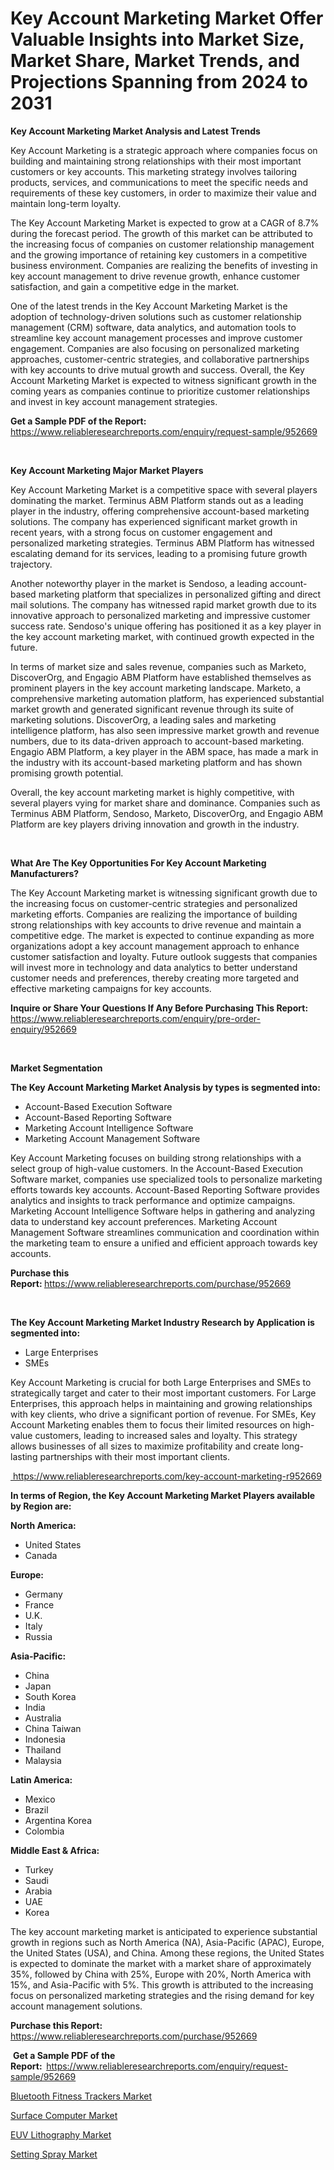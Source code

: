 <p><h1>Key Account Marketing Market Offer Valuable Insights into Market Size, Market Share, Market Trends, and Projections Spanning from 2024 to 2031</h1></p><p><strong>Key Account Marketing Market Analysis and Latest Trends</strong></p>
<p><p>Key Account Marketing is a strategic approach where companies focus on building and maintaining strong relationships with their most important customers or key accounts. This marketing strategy involves tailoring products, services, and communications to meet the specific needs and requirements of these key customers, in order to maximize their value and maintain long-term loyalty.</p><p>The Key Account Marketing Market is expected to grow at a CAGR of 8.7% during the forecast period. The growth of this market can be attributed to the increasing focus of companies on customer relationship management and the growing importance of retaining key customers in a competitive business environment. Companies are realizing the benefits of investing in key account management to drive revenue growth, enhance customer satisfaction, and gain a competitive edge in the market.</p><p>One of the latest trends in the Key Account Marketing Market is the adoption of technology-driven solutions such as customer relationship management (CRM) software, data analytics, and automation tools to streamline key account management processes and improve customer engagement. Companies are also focusing on personalized marketing approaches, customer-centric strategies, and collaborative partnerships with key accounts to drive mutual growth and success. Overall, the Key Account Marketing Market is expected to witness significant growth in the coming years as companies continue to prioritize customer relationships and invest in key account management strategies.</p></p>
<p><strong>Get a Sample PDF of the Report:&nbsp;</strong> <a href="https://www.reliableresearchreports.com/enquiry/request-sample/952669">https://www.reliableresearchreports.com/enquiry/request-sample/952669</a></p>
<p>&nbsp;</p>
<p><strong>Key Account Marketing Major Market Players</strong></p>
<p><p>Key Account Marketing Market is a competitive space with several players dominating the market. Terminus ABM Platform stands out as a leading player in the industry, offering comprehensive account-based marketing solutions. The company has experienced significant market growth in recent years, with a strong focus on customer engagement and personalized marketing strategies. Terminus ABM Platform has witnessed escalating demand for its services, leading to a promising future growth trajectory.</p><p>Another noteworthy player in the market is Sendoso, a leading account-based marketing platform that specializes in personalized gifting and direct mail solutions. The company has witnessed rapid market growth due to its innovative approach to personalized marketing and impressive customer success rate. Sendoso's unique offering has positioned it as a key player in the key account marketing market, with continued growth expected in the future.</p><p>In terms of market size and sales revenue, companies such as Marketo, DiscoverOrg, and Engagio ABM Platform have established themselves as prominent players in the key account marketing landscape. Marketo, a comprehensive marketing automation platform, has experienced substantial market growth and generated significant revenue through its suite of marketing solutions. DiscoverOrg, a leading sales and marketing intelligence platform, has also seen impressive market growth and revenue numbers, due to its data-driven approach to account-based marketing. Engagio ABM Platform, a key player in the ABM space, has made a mark in the industry with its account-based marketing platform and has shown promising growth potential.</p><p>Overall, the key account marketing market is highly competitive, with several players vying for market share and dominance. Companies such as Terminus ABM Platform, Sendoso, Marketo, DiscoverOrg, and Engagio ABM Platform are key players driving innovation and growth in the industry.</p></p>
<p>&nbsp;</p>
<p><strong>What Are The Key Opportunities For Key Account Marketing Manufacturers?</strong></p>
<p><p>The Key Account Marketing market is witnessing significant growth due to the increasing focus on customer-centric strategies and personalized marketing efforts. Companies are realizing the importance of building strong relationships with key accounts to drive revenue and maintain a competitive edge. The market is expected to continue expanding as more organizations adopt a key account management approach to enhance customer satisfaction and loyalty. Future outlook suggests that companies will invest more in technology and data analytics to better understand customer needs and preferences, thereby creating more targeted and effective marketing campaigns for key accounts.</p></p>
<p><strong>Inquire or Share Your Questions If Any Before Purchasing This Report:</strong> <a href="https://www.reliableresearchreports.com/enquiry/pre-order-enquiry/952669">https://www.reliableresearchreports.com/enquiry/pre-order-enquiry/952669</a></p>
<p>&nbsp;</p>
<p><strong>Market Segmentation</strong></p>
<p><strong>The Key Account Marketing Market Analysis by types is segmented into:</strong></p>
<p><ul><li>Account-Based Execution Software</li><li>Account-Based Reporting Software</li><li>Marketing Account Intelligence Software</li><li>Marketing Account Management Software</li></ul></p>
<p><p>Key Account Marketing focuses on building strong relationships with a select group of high-value customers. In the Account-Based Execution Software market, companies use specialized tools to personalize marketing efforts towards key accounts. Account-Based Reporting Software provides analytics and insights to track performance and optimize campaigns. Marketing Account Intelligence Software helps in gathering and analyzing data to understand key account preferences. Marketing Account Management Software streamlines communication and coordination within the marketing team to ensure a unified and efficient approach towards key accounts.</p></p>
<p><strong>Purchase this Report:&nbsp;</strong><a href="https://www.reliableresearchreports.com/purchase/952669">https://www.reliableresearchreports.com/purchase/952669</a></p>
<p>&nbsp;</p>
<p><strong>The Key Account Marketing Market Industry Research by Application is segmented into:</strong></p>
<p><ul><li>Large Enterprises</li><li>SMEs</li></ul></p>
<p><p>Key Account Marketing is crucial for both Large Enterprises and SMEs to strategically target and cater to their most important customers. For Large Enterprises, this approach helps in maintaining and growing relationships with key clients, who drive a significant portion of revenue. For SMEs, Key Account Marketing enables them to focus their limited resources on high-value customers, leading to increased sales and loyalty. This strategy allows businesses of all sizes to maximize profitability and create long-lasting partnerships with their most important clients.</p></p>
<p><a href="https://www.reliableresearchreports.com/key-account-marketing-r952669">&nbsp;https://www.reliableresearchreports.com/key-account-marketing-r952669</a></p>
<p><strong>In terms of Region, the Key Account Marketing Market Players available by Region are:</strong></p>
<p>
    <p> <strong> North America: </strong>
        <ul>
            <li>United States</li>
            <li>Canada</li>
        </ul>
        </p> 
    <p> <strong> Europe: </strong>
        <ul>
            <li>Germany</li>
            <li>France</li>
            <li>U.K.</li>
            <li>Italy</li>
            <li>Russia</li>
        </ul>
        </p> 
    <p> <strong> Asia-Pacific: </strong>
        <ul>
            <li>China</li>
            <li>Japan</li>
            <li>South Korea</li>
            <li>India</li>
            <li>Australia</li>
            <li>China Taiwan</li>
            <li>Indonesia</li>
            <li>Thailand</li>
            <li>Malaysia</li>
        </ul>
        </p> 
    <p> <strong> Latin America: </strong>
        <ul>
            <li>Mexico</li>
            <li>Brazil</li>
            <li>Argentina Korea</li>
            <li>Colombia</li>
        </ul>
        </p> 
    <p> <strong> Middle East & Africa: </strong>
        <ul>
            <li>Turkey</li>
            <li>Saudi</li>
            <li>Arabia</li>
            <li>UAE</li>
            <li>Korea</li>
        </ul>
    </p>
    </p>
<p><p>The key account marketing market is anticipated to experience substantial growth in regions such as North America (NA), Asia-Pacific (APAC), Europe, the United States (USA), and China. Among these regions, the United States is expected to dominate the market with a market share of approximately 35%, followed by China with 25%, Europe with 20%, North America with 15%, and Asia-Pacific with 5%. This growth is attributed to the increasing focus on personalized marketing strategies and the rising demand for key account management solutions.</p></p>
<p><strong>Purchase this Report: </strong><a href="https://www.reliableresearchreports.com/purchase/952669">https://www.reliableresearchreports.com/purchase/952669</a></p>
<p>&nbsp;<strong>Get a Sample PDF of the Report:&nbsp;&nbsp;</strong><a href="https://www.reliableresearchreports.com/enquiry/request-sample/952669">https://www.reliableresearchreports.com/enquiry/request-sample/952669</a></p>
<p><strong></strong></p>
<p><p><a href="https://www.linkedin.com/pulse/bluetooth-fitness-trackers-market-insight-trends-growth-forecasted-ad6if">Bluetooth Fitness Trackers Market</a></p><p><a href="https://github.com/nicholepatriciadoylenwnrjr0/Market-Research-Report-List-2/blob/main/surface-computer-market.md">Surface Computer Market</a></p><p><a href="https://github.com/gamblestampleyjenny50m5sl6/Market-Research-Report-List-2/blob/main/euv-lithography-market.md">EUV Lithography Market</a></p><p><a href="https://www.linkedin.com/pulse/setting-spray-market-analysis-sze-forecasted-period-from-2024-9td0f">Setting Spray Market</a></p></p>